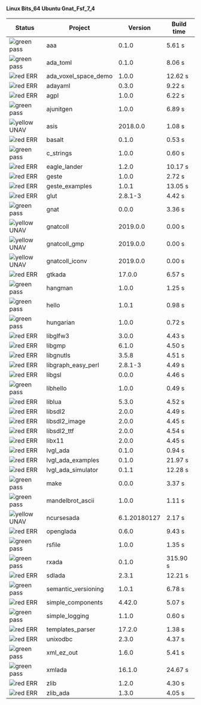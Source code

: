 #### Linux Bits_64 Ubuntu Gnat_Fsf_7_4

| Status | Project | Version | Build time |
| --- | --- | --- | --- |
|![green](https://placehold.it/8/00aa00/000000?text=+) pass | aaa | 0.1.0 |  5.61 s |
|![green](https://placehold.it/8/00aa00/000000?text=+) pass | ada_toml | 0.1.0 |  8.06 s |
|![red](https://placehold.it/8/ff0000/000000?text=+) ERR  | ada_voxel_space_demo | 1.0.0 |  12.62 s |
|![red](https://placehold.it/8/ff0000/000000?text=+) ERR  | adayaml | 0.3.0 |  9.22 s |
|![red](https://placehold.it/8/ff0000/000000?text=+) ERR  | agpl | 1.0.0 |  6.22 s |
|![green](https://placehold.it/8/00aa00/000000?text=+) pass | ajunitgen | 1.0.0 |  6.89 s |
|![yellow](https://placehold.it/8/ffbb00/000000?text=+) UNAV | asis | 2018.0.0 |  1.08 s |
|![red](https://placehold.it/8/ff0000/000000?text=+) ERR  | basalt | 0.1.0 |  0.53 s |
|![green](https://placehold.it/8/00aa00/000000?text=+) pass | c_strings | 1.0.0 |  0.60 s |
|![red](https://placehold.it/8/ff0000/000000?text=+) ERR  | eagle_lander | 1.2.0 |  10.17 s |
|![red](https://placehold.it/8/ff0000/000000?text=+) ERR  | geste | 1.0.0 |  2.72 s |
|![red](https://placehold.it/8/ff0000/000000?text=+) ERR  | geste_examples | 1.0.1 |  13.05 s |
|![red](https://placehold.it/8/ff0000/000000?text=+) ERR  | glut | 2.8.1-3 |  4.42 s |
|![green](https://placehold.it/8/00aa00/000000?text=+) pass | gnat | 0.0.0 |  3.36 s |
|![yellow](https://placehold.it/8/ffbb00/000000?text=+) UNAV | gnatcoll | 2019.0.0 |  0.00 s |
|![yellow](https://placehold.it/8/ffbb00/000000?text=+) UNAV | gnatcoll_gmp | 2019.0.0 |  0.00 s |
|![yellow](https://placehold.it/8/ffbb00/000000?text=+) UNAV | gnatcoll_iconv | 2019.0.0 |  0.00 s |
|![red](https://placehold.it/8/ff0000/000000?text=+) ERR  | gtkada | 17.0.0 |  6.57 s |
|![green](https://placehold.it/8/00aa00/000000?text=+) pass | hangman | 1.0.0 |  1.25 s |
|![green](https://placehold.it/8/00aa00/000000?text=+) pass | hello | 1.0.1 |  0.98 s |
|![green](https://placehold.it/8/00aa00/000000?text=+) pass | hungarian | 1.0.0 |  0.72 s |
|![red](https://placehold.it/8/ff0000/000000?text=+) ERR  | libglfw3 | 3.0.0 |  4.43 s |
|![red](https://placehold.it/8/ff0000/000000?text=+) ERR  | libgmp | 6.1.0 |  4.50 s |
|![red](https://placehold.it/8/ff0000/000000?text=+) ERR  | libgnutls | 3.5.8 |  4.51 s |
|![red](https://placehold.it/8/ff0000/000000?text=+) ERR  | libgraph_easy_perl | 2.8.1-3 |  4.49 s |
|![red](https://placehold.it/8/ff0000/000000?text=+) ERR  | libgsl | 0.0.0 |  4.46 s |
|![green](https://placehold.it/8/00aa00/000000?text=+) pass | libhello | 1.0.0 |  0.49 s |
|![red](https://placehold.it/8/ff0000/000000?text=+) ERR  | liblua | 5.3.0 |  4.52 s |
|![red](https://placehold.it/8/ff0000/000000?text=+) ERR  | libsdl2 | 2.0.0 |  4.49 s |
|![red](https://placehold.it/8/ff0000/000000?text=+) ERR  | libsdl2_image | 2.0.0 |  4.45 s |
|![red](https://placehold.it/8/ff0000/000000?text=+) ERR  | libsdl2_ttf | 2.0.0 |  4.54 s |
|![red](https://placehold.it/8/ff0000/000000?text=+) ERR  | libx11 | 2.0.0 |  4.45 s |
|![red](https://placehold.it/8/ff0000/000000?text=+) ERR  | lvgl_ada | 0.1.0 |  0.94 s |
|![red](https://placehold.it/8/ff0000/000000?text=+) ERR  | lvgl_ada_examples | 0.1.0 |  21.97 s |
|![red](https://placehold.it/8/ff0000/000000?text=+) ERR  | lvgl_ada_simulator | 0.1.1 |  12.28 s |
|![green](https://placehold.it/8/00aa00/000000?text=+) pass | make | 0.0.0 |  3.37 s |
|![green](https://placehold.it/8/00aa00/000000?text=+) pass | mandelbrot_ascii | 1.0.0 |  1.11 s |
|![yellow](https://placehold.it/8/ffbb00/000000?text=+) UNAV | ncursesada | 6.1.20180127 |  2.17 s |
|![red](https://placehold.it/8/ff0000/000000?text=+) ERR  | openglada | 0.6.0 |  9.43 s |
|![green](https://placehold.it/8/00aa00/000000?text=+) pass | rsfile | 1.0.0 |  1.35 s |
|![green](https://placehold.it/8/00aa00/000000?text=+) pass | rxada | 0.1.0 |  315.90 s |
|![red](https://placehold.it/8/ff0000/000000?text=+) ERR  | sdlada | 2.3.1 |  12.21 s |
|![green](https://placehold.it/8/00aa00/000000?text=+) pass | semantic_versioning | 1.0.1 |  6.78 s |
|![red](https://placehold.it/8/ff0000/000000?text=+) ERR  | simple_components | 4.42.0 |  5.07 s |
|![green](https://placehold.it/8/00aa00/000000?text=+) pass | simple_logging | 1.1.0 |  0.60 s |
|![red](https://placehold.it/8/ff0000/000000?text=+) ERR  | templates_parser | 17.2.0 |  1.38 s |
|![red](https://placehold.it/8/ff0000/000000?text=+) ERR  | unixodbc | 2.3.0 |  4.37 s |
|![green](https://placehold.it/8/00aa00/000000?text=+) pass | xml_ez_out | 1.6.0 |  5.41 s |
|![green](https://placehold.it/8/00aa00/000000?text=+) pass | xmlada | 16.1.0 |  24.67 s |
|![red](https://placehold.it/8/ff0000/000000?text=+) ERR  | zlib | 1.2.0 |  4.30 s |
|![red](https://placehold.it/8/ff0000/000000?text=+) ERR  | zlib_ada | 1.3.0 |  4.05 s |
